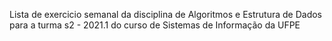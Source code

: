 Lista de exercicio semanal da disciplina de Algoritmos e Estrutura de Dados
para a turma s2 - 2021.1 do curso de Sistemas de Informação da UFPE
